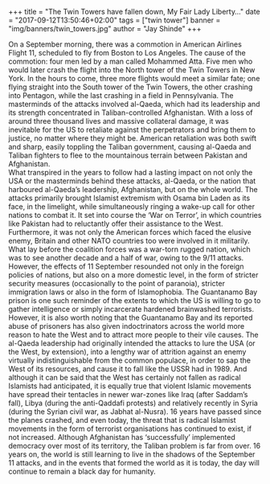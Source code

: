+++
title = "The Twin Towers have fallen down, My Fair Lady Liberty…"
date = "2017-09-12T13:50:46+02:00"
tags = ["twin tower"]
banner = "img/banners/twin_towers.jpg"
author = "Jay Shinde"
+++

On a September morning, there was a commotion in American Airlines Flight 11, scheduled to fly from Boston to Los Angeles. The cause of the commotion: four men led by a man called Mohammed Atta. Five men who would later crash the flight into the North tower of the Twin Towers in New York. In the hours to come, three more flights would meet a similar fate; one flying straight into the South tower of the Twin Towers, the other crashing into Pentagon, while the last crashing in a field in Pennsylvania. The masterminds of the attacks involved al-Qaeda, which had its leadership and its strength concentrated in Taliban-controlled Afghanistan. With a loss of around three thousand lives and massive collateral damage, it was inevitable for the US to retaliate against the perpetrators and bring them to justice, no matter where they might be. American retaliation was both swift and sharp, easily toppling the Taliban government, causing al-Qaeda and Taliban fighters to flee to the mountainous terrain between Pakistan and Afghanistan.  
What transpired in the years to follow had a lasting impact on not only the USA or the masterminds behind these attacks, al-Qaeda, or the nation that harboured al-Qaeda’s leadership, Afghanistan, but on the whole world. The attacks primarily brought Islamist extremism with Osama bin Laden as its face, in the limelight, while simultaneously ringing a wake-up call for other nations to combat it. It set into course the ‘War on Terror’, in which countries like Pakistan had to reluctantly offer their assistance to the West. Furthermore, it was not only the American forces which faced the elusive enemy, Britain and other NATO countries too were involved in it militarily. What lay before the coalition forces was a war-torn rugged nation, which was to see another decade and a half of war, owing to the 9/11 attacks. 
However, the effects of 11 September resounded not only in the foreign policies of nations, but also on a more domestic level, in the form of stricter security measures (occasionally to the point of paranoia), stricter immigration laws or also in the form of Islamophobia. The Guantanamo Bay prison is one such reminder of the extents to which the US is willing to go to gather intelligence or simply incarcerate hardened brainwashed terrorists. However, it is also worth noting that the Guantanamo Bay and its reported abuse of prisoners has also given indoctrinators across the world more reason to hate the West and to attract more people to their vile causes.
The al-Qaeda leadership had originally intended the attacks to lure the USA (or the West, by extension), into a lengthy war of attrition against an enemy virtually indistinguishable from the common populace, in order to sap the West of its resources, and cause it to fall like the USSR had in 1989. And although it can be said that the West has certainly not fallen as radical Islamists had anticipated, it is equally true that violent Islamic movements have spread their tentacles in newer war-zones like Iraq (after Saddam’s fall), Libya (during the anti-Qaddafi protests) and relatively recently in Syria (during the Syrian civil war, as Jabhat al-Nusra). 
16 years have passed since the planes crashed, and even today, the threat that is radical Islamist movements in the form of terrorist organisations has continued to exist, if not increased. Although Afghanistan has ‘successfully’ implemented democracy over most of its territory, the Taliban problem is far from over. 16 years on, the world is still learning to live in the shadows of the September 11 attacks, and in the events that formed the world as it is today, the day will continue to remain a black day for humanity.
